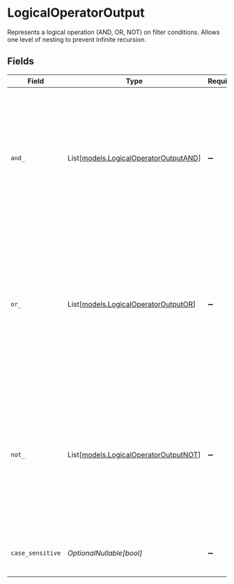# LogicalOperatorOutput

Represents a logical operation (AND, OR, NOT) on filter conditions.
Allows one level of nesting to prevent infinite recursion.


## Fields

| Field                                                                                                                        | Type                                                                                                                         | Required                                                                                                                     | Description                                                                                                                  | Example                                                                                                                      |
| ---------------------------------------------------------------------------------------------------------------------------- | ---------------------------------------------------------------------------------------------------------------------------- | ---------------------------------------------------------------------------------------------------------------------------- | ---------------------------------------------------------------------------------------------------------------------------- | ---------------------------------------------------------------------------------------------------------------------------- |
| `and_`                                                                                                                       | List[[models.LogicalOperatorOutputAND](../models/logicaloperatoroutputand.md)]                                               | :heavy_minus_sign:                                                                                                           | Logical AND operation - all conditions must be true                                                                          | [<br/>{<br/>"field": "name",<br/>"operator": "eq",<br/>"value": "John"<br/>},<br/>{<br/>"field": "age",<br/>"operator": "gte",<br/>"value": 30<br/>}<br/>] |
| `or_`                                                                                                                        | List[[models.LogicalOperatorOutputOR](../models/logicaloperatoroutputor.md)]                                                 | :heavy_minus_sign:                                                                                                           | Logical OR operation - at least one condition must be true                                                                   | [<br/>{<br/>"field": "status",<br/>"operator": "eq",<br/>"value": "active"<br/>},<br/>{<br/>"field": "role",<br/>"operator": "eq",<br/>"value": "admin"<br/>}<br/>] |
| `not_`                                                                                                                       | List[[models.LogicalOperatorOutputNOT](../models/logicaloperatoroutputnot.md)]                                               | :heavy_minus_sign:                                                                                                           | Logical NOT operation - all conditions must be false                                                                         | [<br/>{<br/>"field": "department",<br/>"operator": "eq",<br/>"value": "HR"<br/>},<br/>{<br/>"field": "location",<br/>"operator": "eq",<br/>"value": "remote"<br/>}<br/>] |
| `case_sensitive`                                                                                                             | *OptionalNullable[bool]*                                                                                                     | :heavy_minus_sign:                                                                                                           | Whether to perform case-sensitive matching                                                                                   | true                                                                                                                         |
